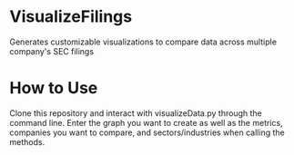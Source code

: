 # VisualizeFilings
Generates customizable visualizations to compare data across multiple company's SEC filings

# How to Use
Clone this repository and interact with visualizeData.py through the command line. Enter the graph you want to create as well as the metrics, companies you want to compare, and sectors/industries when calling the methods.
